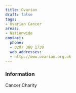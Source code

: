 ```yaml
---
title: Ovarian
draft: false
tags:
- Ovarian Cancer
areas:
- Nationwide
contact:
  phone:
  - 0207 380 1730 
  web_addresses:
  - http://www.ovarian.org.uk
---
```


### Information
Cancer Charity

